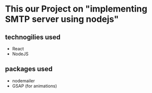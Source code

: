 # This our Project on "implementing SMTP server using nodejs" 

## technogilies used 
* React
* NodeJS


## packages used 
* nodemailer 
* GSAP (for animations)
